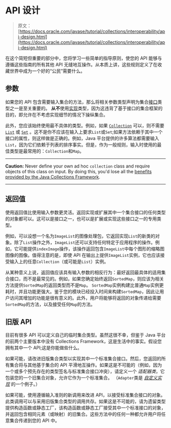 # API 设计

> 原文： [https://docs.oracle.com/javase/tutorial/collections/interoperability/api-design.html](https://docs.oracle.com/javase/tutorial/collections/interoperability/api-design.html)

在这个简短但重要的部分中，您将学习一些简单的指导原则，使您的 API 能够与遵循这些指南的所有其他 API 无缝地互操作。从本质上讲，这些规则定义了在收藏世界中成为一个好的“公民”需要什么。

## 参数

如果您的 API 包含需要输入集合的方法，那么将相关参数类型声明为集合[接口](../interfaces/index.html)类型之一是至关重要的。 **从不**使用[实现](../implementations/index.html)类型，因为这违背了基于接口的集合框架的目的，即允许在不考虑实现细节的情况下操纵集合。

此外，您应该始终使用最不具体的类型。例如，如果 [`Collection`](../interfaces/collection.html) 可以，则不需要 [`List`](../interfaces/list.html) 或 [`Set`](../interfaces/set.html) 。这不是你不应该在输入上要求`List`或`Set`;如果方法依赖于其中一个接口的属性，则这样做是正确的。例如，Java 平台提供的许多算法都需要输入`List`，因为它们依赖于列表的排序事实。但是，作为一般规则，输入时使用的最佳类型是最常用的：`Collection`和`Map`。

* * *

**Caution:** Never define your own ad hoc `collection` class and require objects of this class on input. By doing this, you'd lose all the [benefits provided by the Java Collections Framework](../intro/index.html).

* * *

## 返回值

使用返回值比使用输入参数更灵活。返回实现或扩展其中一个集合接口的任何类型的对象都可以。这可以是接口之一，也可以是扩展或实现这些接口之一的专用类型。

例如，可以设想一个名为`ImageList`的图像处理包，它返回实现`List`的新类的对象。除了`List`操作之外，`ImageList`还可以支持任何特定于应用程序的操作。例如，它可能提供`indexImage`操作，该操作返回包含`ImageList`中每个图形的缩略图图像的图像。值得注意的是，即使 API 在输出上提供`ImageList`实例，它也应该接受输入上的任意`Collection`（或可能是`List`）实例。

从某种意义上说，返回值应该具有输入参数的相反行为：最好返回最具体的适用集合接口，而不是最常见的。例如，如果您确定始终返回`SortedMap`，则应该为相关方法提供`SortedMap`的返回类型而不是`Map`。 `SortedMap`实例构建比普通`Map`实例更耗时，并且功能更强大。鉴于您的模块已经投入时间来构建`SortedMap`，因此让用户访问其增加的功能是很有意义的。此外，用户将能够将返回的对象传递给需要`SortedMap`的方法，以及接受任何`Map`的方法。

## 旧版 API

目前有很多 API 可以定义自己的临时集合类型。虽然这很不幸，但鉴于 Java 平台的前两个主要版本中没有 Collections Framework，这是生活中的事实。假设您拥有其中一个 API;这是你能做些什么。

如果可能，请改进旧版集合类型以实现其中一个标准集合接口。然后，您返回的所有集合将与其他基于集合的 API 平滑地互操作。如果这是不可能的（例如，因为一个或多个预先存在的类型签名与标准集合接口冲突），请定义一个 _适配器类_，它包装您的一个旧集合对象，允许它作为一个标准集合。 （`Adapter`类是 [_自定义实现_](../custom-implementations/index.html) 的一个例子。）

如果可能，使用遵循输入准则的新调用来改进 API，以接受标准集合接口的对象。此类调用可以与采用旧版集合类型的调用共存。如果这是不可能的，请为遗留类型提供构造函数或静态工厂，该构造函数或静态工厂接受其中一个标准接口的对象，并返回包含相同元素（或映射）的旧集合。这些方法中的任何一种都允许用户将任意集合传递到您的 API 中。
